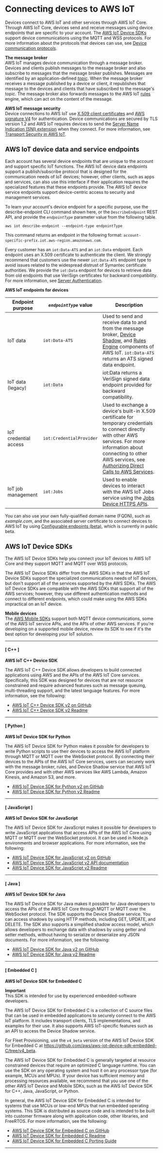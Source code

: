 # Connecting devices to AWS IoT<a name="iot-connect-devices"></a>

Devices connect to AWS IoT and other services through AWS IoT Core\. Through AWS IoT Core, devices send and receive messages using device endpoints that are specific to your account\. The [AWS IoT Device SDKs](#iot-connect-device-sdks) support device communications using the MQTT and WSS protocols\. For more information about the protocols that devices can use, see [Device communication protocols](protocols.md)\.

**The message broker**  
AWS IoT manages device communication through a message broker\. Devices and clients publish messages to the message broker and also subscribe to messages that the message broker publishes\. Messages are identified by an application\-defined [*topic*](topics.md)\. When the message broker receives a message published by a device or client, it republishes that message to the devices and clients that have subscribed to the message's topic\. The message broker also forwards messages to the AWS IoT [rules](iot-rules.md) engine, which can act on the content of the message\.

**AWS IoT message security**  
Device connections to AWS IoT use [X\.509 client certificates](x509-client-certs.md) and [AWS signature V4](https://docs.aws.amazon.com/general/latest/gr/signing_aws_api_requests.html) for authentication\. Device communications are secured by TLS version 1\.2 and AWS IoT requires devices to send the [Server Name Indication \(SNI\) extension](https://tools.ietf.org/html/rfc3546#section-3.1) when they connect\. For more information, see [Transport Security in AWS IoT](transport-security.html)\.

## AWS IoT device data and service endpoints<a name="iot-connect-device-endpoints"></a>

Each account has several device endpoints that are unique to the account and support specific IoT functions\. The AWS IoT device data endpoints support a publish/subscribe protocol that is designed for the communication needs of IoT devices; however, other clients, such as apps and services, can also use this interface if their application requires the specialized features that these endpoints provide\. The AWS IoT device service endpoints support device\-centric access to security and management services\.

To learn your account's device endpoint for a specific purpose, use the describe\-endpoint CLI command shown here, or the `DescribeEndpoint` REST API, and provide the *`endpointType`* parameter value from the following table\.

```
aws iot describe-endpoint --endpoint-type endpointType
```

This command returns an endpoint in the following format: `account-specific-prefix.iot.aws-region.amazonaws.com`\.

Every customer has an `iot:Data-ATS` and an `iot:Data` endpoint\. Each endpoint uses an X\.509 certificate to authenticate the client\. We strongly recommend that customers use the newer `iot:Data-ATS` endpoint type to avoid issues related to the widespread distrust of Symantec certificate authorities\. We provide the `iot:Data` endpoint for devices to retrieve data from old endpoints that use VeriSign certificates for backward compatibility\. For more information, see [Server Authentication](server-authentication.html)\.


**AWS IoT endpoints for devices**  

|  Endpoint purpose  |  *`endpointType`* value  |  Description  | 
| --- | --- | --- | 
|  IoT data  |  `iot:Data-ATS`  |  Used to send and receive data to and from the message broker, [Device Shadow](iot-device-shadows.md), and [Rules Engine](iot-rules.md) components of AWS IoT\. `iot:Data-ATS` returns an ATS signed data endpoint\.  | 
| IoT data \(legacy\) |  `iot:Data`  | iot:Data returns a VeriSign signed data endpoint provided for backward compatibility\. | 
|  IoT credential access  |  `iot:CredentialProvider`  |  Used to exchange a device's built\-in X\.509 certificate for temporary credentials to connect directly with other AWS services\. For more information about connecting to other AWS services, see [Authorizing Direct Calls to AWS Services](authorizing-direct-aws.md)\.  | 
|  IoT job management  |  `iot:Jobs`  |  Used to enable devices to interact with the AWS IoT Jobs service using the [Jobs Device HTTPS APIs](jobs-api.md#jobs-mqtt-api)\.  | 

You can also use your own fully\-qualified domain name \(FQDN\), such as *example\.com*, and the associated server certificate to connect devices to AWS IoT by using [Configurable endpoints \(beta\)](iot-custom-endpoints-configurable.md), which is currently in public beta\.

## AWS IoT Device SDKs<a name="iot-connect-device-sdks"></a>

The AWS IoT Device SDKs help you connect your IoT devices to AWS IoT Core and they support MQTT and MQTT over WSS protocols\.

The AWS IoT Device SDKs differ from the AWS SDKs in that the AWS IoT Device SDKs support the specialized communications needs of IoT devices, but don't support all of the services supported by the AWS SDKs\. The AWS IoT Device SDKs are compatible with the AWS SDKs that support all of the AWS services; however, they use different authentication methods and connect to different endpoints, which could make using the AWS SDKs impractical on an IoT device\.

**Mobile devices**  
The [AWS Mobile SDKs](iot-connect-service.md#iot-connect-mobile-sdks) support both MQTT device communications, some of the AWS IoT service APIs, and the APIs of other AWS services\. If you're developing on a supported mobile device, review its SDK to see if it's the best option for developing your IoT solution\.

------
#### [ C\+\+ ]

**AWS IoT C\+\+ Device SDK**

The AWS IoT C\+\+ Device SDK allows developers to build connected applications using AWS and the APIs of the AWS IoT Core services\. Specifically, this SDK was designed for devices that are not resource constrained and require advanced features such as message queuing, multi\-threading support, and the latest language features\. For more information, see the following:
+ [AWS IoT C\+\+ Device SDK v2 on GitHub](https://github.com/aws/aws-iot-device-sdk-cpp-v2)
+ [AWS IoT C\+\+ Device SDK v2 Readme](https://github.com/aws/aws-iot-device-sdk-cpp-v2/blob/master/README.md)

------
#### [ Python ]

**AWS IoT Device SDK for Python**

The AWS IoT Device SDK for Python makes it possible for developers to write Python scripts to use their devices to access the AWS IoT platform through MQTT or MQTT over the WebSocket protocol\. By connecting their devices to the APIs of the AWS IoT Core services, users can securely work with the message broker, rules, and Device Shadow service that AWS IoT Core provides and with other AWS services like AWS Lambda, Amazon Kinesis, and Amazon S3, and more\.
+ [AWS IoT Device SDK for Python v2 on GitHub](https://github.com/aws/aws-iot-device-sdk-python-v2)
+ [AWS IoT Device SDK for Python v2 Readme](https://github.com/aws/aws-iot-device-sdk-python-v2/blob/master/README.md)

------
#### [ JavaScript ]

**AWS IoT Device SDK for JavaScript**

The AWS IoT Device SDK for JavaScript makes it possible for developers to write JavaScript applications that access APIs of the AWS IoT Core using MQTT or MQTT over the WebSocket protocol\. It can be used in Node\.js environments and browser applications\. For more information, see the following:
+ [AWS IoT Device SDK for JavaScript v2 on GitHub](https://github.com/aws/aws-iot-device-sdk-js-v2)
+ [AWS IoT Device SDK for JavaScript v2 API documentation](https://aws.github.io/aws-iot-device-sdk-js-v2/index.html)
+ [AWS IoT Device SDK for JavaScript v2 Readme](https://github.com/aws/aws-iot-device-sdk-js-v2/blob/master/README.md)

------
#### [ Java ]

**AWS IoT Device SDK for Java**

The AWS IoT Device SDK for Java makes it possible for Java developers to access the APIs of the AWS IoT Core through MQTT or MQTT over the WebSocket protocol\. The SDK supports the Device Shadow service\. You can access shadows by using HTTP methods, including GET, UPDATE, and DELETE\. The SDK also supports a simplified shadow access model, which allows developers to exchange data with shadows by using getter and setter methods, without having to serialize or deserialize any JSON documents\. For more information, see the following:
+ [AWS IoT Device SDK for Java v2 on GitHub](https://github.com/aws/aws-iot-device-sdk-java-v2)
+ [AWS IoT Device SDK for Java v2 Readme](https://github.com/aws/aws-iot-device-sdk-java-dv2/blob/master/README.md)

------
#### [ Embedded C ]

**AWS IoT Device SDK for Embedded C**

**Important**  
This SDK is intended for use by experienced embedded\-software developers\.

The AWS IoT Device SDK for Embedded C is a collection of C source files that can be used in embedded applications to securely connect to the AWS IoT platform\. It includes transport clients, TLS implementations, and examples for their use\. It also supports AWS IoT\-specific features such as an API to access the Device Shadow service\. 

For Fleet Provisioning, use the `v4_beta` version of the AWS IoT Device SDK for Embedded C at [https://github\.com/aws/aws\-iot\-device\-sdk\-embedded\-C/tree/v4\_beta](https://github.com/aws/aws-iot-device-sdk-embedded-C/tree/v4_beta)\.

The AWS IoT Device SDK for Embedded C is generally targeted at resource constrained devices that require an optimized C language runtime\. You can use the SDK on any operating system and host it on any processor type \(for example, MCUs and MPUs\)\. If your device has sufficient memory and processing resources available, we recommend that you use one of the other AWS IoT Device and Mobile SDKs, such as the AWS IoT Device SDK for C\+\+, Java, JavaScript, or Python\.

In general, the AWS IoT Device SDK for Embedded C is intended for systems that use MCUs or low\-end MPUs that run embedded operating systems\. This SDK is distributed as source code and is intended to be built into customer firmware along with application code, other libraries, and FreeRTOS\. For more information, see the following:
+ [AWS IoT Device SDK for Embedded C on GitHub](https://github.com/aws/aws-iot-device-sdk-embedded-C)
+ [AWS IoT Device SDK for Embedded C Readme](https://github.com/aws/aws-iot-device-sdk-embedded-C/blob/master/README.md)
+ [AWS IoT Device SDK for Embedded C Porting Guide](https://github.com/aws/aws-iot-device-sdk-embedded-C/blob/master/PortingGuide.md)

------